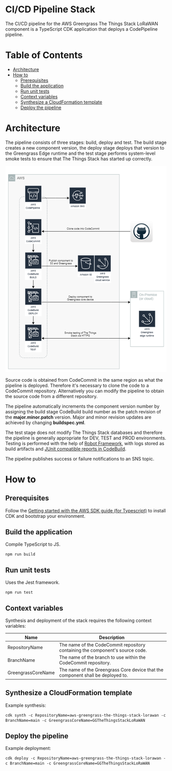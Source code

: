 # CI/CD Pipeline Stack

The CI/CD pipeline for the AWS Greengrass The Things Stack LoRaWAN component is a TypeScript CDK application that deploys a CodePipeline pipeline. 

# Table of Contents
* [Architecture](#architecture)
* [How to](#how-to)
    * [Prerequisites](#prerequisites)
    * [Build the application](#build-the-application)
    * [Run unit tests](#run-unit-tests)
    * [Context variables](#context-variables)
    * [Synthesize a CloudFormation template](#synthesize-a-cloudformation-template)
    * [Deploy the pipeline](#deploy-the-pipeline)

# Architecture

The pipeline consists of three stages: build, deploy and test. The build stage creates a new component version, the deploy stage deploys that version to the Greengrass Edge runtime and the test stage performs system-level smoke tests to ensure that The Things Stack has started up correctly. 

![cicd-pipeline-architecture](images/cicd-pipeline-architecture.png)

Source code is obtained from CodeCommit in the same region as what the pipeline is deployed. Therefore it's necessary to clone the code to a CodeCommit repository. Alternatively you can modify the pipeline to obtain the source code from a different repository.

The pipeline automatically increments the component version number by assigning the build stage CodeBuild build number as the patch revision of the **major.minor.patch** version. Major and minor revision updates are achieved by changing **buildspec.yml**.

The test stage does not modify The Things Stack databases and therefore the pipeline is generally appropriate for DEV, TEST and PROD environments. Testing is performed with the help of [Robot Framework](https://robotframework.org/), with logs stored as build artifacts and [JUnit compatible reports in CodeBuild](https://docs.aws.amazon.com/codebuild/latest/userguide/test-reporting.html). 

The pipeline publishes success or failure notifications to an SNS topic.

# How to

## Prerequisites

Follow the [Getting started with the AWS SDK guide (for Typescript)](https://docs.aws.amazon.com/cdk/latest/guide/getting_started.html) to install CDK and bootstrap your environment.

## Build the application

Compile TypeScript to JS.

```
npm run build
```
## Run unit tests

Uses the Jest framework.

```
npm run test
```

## Context variables

Synthesis and deployment of the stack requires the following context variables:

| Name                  | Description                                                                             |
| --------------------- | --------------------------------------------------------------------------------------- |
| RepositoryName        | The name of the CodeCommit repository containing the component's source code.           |
| BranchName            | The name of the branch to use within the CodeCommit repository.                         |
| GreengrassCoreName    | The name of the Greengrass Core device that the component shall be deployed to.         |

## Synthesize a CloudFormation template 

Example synthesis:

```
cdk synth -c RepositoryName=aws-greengrass-the-things-stack-lorawan -c BranchName=main -c GreengrassCoreName=GGTheThingsStackLoRaWAN
```
## Deploy the pipeline

Example deployment:

```
cdk deploy -c RepositoryName=aws-greengrass-the-things-stack-lorawan -c BranchName=main -c GreengrassCoreName=GGTheThingsStackLoRaWAN
```

